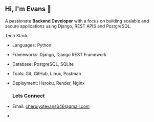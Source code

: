 ## Hi, I'm Evans 👋
A passionate **Backend Developer** with a focus on building scalable and secure applications using Django, REST APIS and PostgreSQL.

 Tech Stack

- Languages: Python
- Frameworks: Django, Django REST Framework
- Database: PostgreSQL, SQLite
- Tools: Git, GitHub, Linux, Postman
- Deployment: Heroku, Render, Nginx

  ### Lets Connect
- Email: cheruiyotevans646@gmail.com
- 




<!--
**Ab494/Ab494** is a ✨ _special_ ✨ repository because its `README.md` (this file) appears on your GitHub profile.

Here are some ideas to get you started:

- 🔭 I’m currently working on ...
- 🌱 I’m currently learning ...
- 👯 I’m looking to collaborate on ...
- 🤔 I’m looking for help with ...
- 💬 Ask me about ...
- 📫 How to reach me: ...
- 😄 Pronouns: ...
- ⚡ Fun fact: ...
-->
